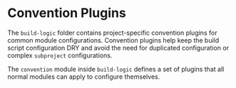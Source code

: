 # Convention Plugins

The `build-logic` folder contains project-specific convention plugins for common
module configurations. Convention plugins help keep the build script configuration
DRY and avoid the need for duplicated configuration or complex `subproject`
configurations.

The `convention` module inside `build-logic` defines a set of plugins that all
normal modules can apply to configure themselves.